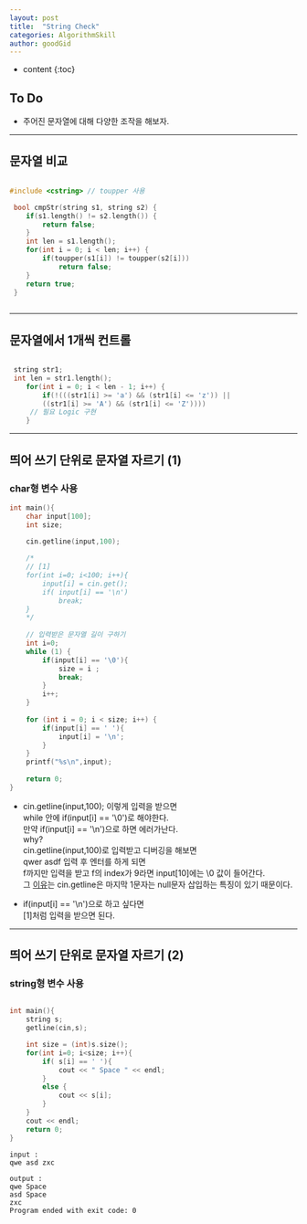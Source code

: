 ```yaml
---
layout: post
title:  "String Check"
categories: AlgorithmSkill
author: goodGid
---
```

* content
{:toc}


## To Do

* 주어진 문자열에 대해 다양한 조작을 해보자.











---




## 문자열 비교

``` cpp

#include <cstring> // toupper 사용

 bool cmpStr(string s1, string s2) {
    if(s1.length() != s2.length()) {
        return false;
    }
    int len = s1.length();
    for(int i = 0; i < len; i++) {
        if(toupper(s1[i]) != toupper(s2[i]))
            return false;
    }
    return true;
 }
 
```

---

## 문자열에서 1개씩 컨트롤

``` cpp

 string str1;
 int len = str1.length();
    for(int i = 0; i < len - 1; i++) {
        if(!(((str1[i] >= 'a') && (str1[i] <= 'z')) || 
	    ((str1[i] >= 'A') && (str1[i] <= 'Z'))))
	 // 필요 Logic 구현
	}

```

---

## 띄어 쓰기 단위로 문자열 자르기 (1)

### **char**형 변수 사용 

``` cpp
int main(){
    char input[100];
    int size;
    
    cin.getline(input,100);

    /*
    // [1]
    for(int i=0; i<100; i++){
        input[i] = cin.get();
        if( input[i] == '\n')
            break;
    }
    */
    
    // 입력받은 문자열 길이 구하기
    int i=0;
    while (1) {
        if(input[i] == '\0'){
            size = i ;
            break;
        }
        i++;
    }
    
    for (int i = 0; i < size; i++) {
        if(input[i] == ' '){
            input[i] = '\n';
        }
    }
    printf("%s\n",input);
    
    return 0;
}
```


* cin.getline(input,100); 이렇게 입력을 받으면 <br> while 안에 if(input[i] == '\0')로 해야한다. <br> 만약 if(input[i] == '\n')으로 하면 에러가난다. <br> why? <br> cin.getline(input,100)로 입력받고 디버깅을 해보면 <br> qwer asdf 입력 후 엔터를 하게 되면 <br> f까지만 입력을 받고 f의 index가 9라면 input[10]에는 \0 값이 들어간다. <br> 그 [이유]({{site.url}}/String-Input(1)/#cin.getline())는 cin.getline은 마지막 1문자는 null문자 삽입하는 특징이 있기 때문이다.

* if(input[i] == '\n')으로 하고 싶다면 <br> [1]처럼 입력을 받으면 된다.



---

##  띄어 쓰기 단위로 문자열 자르기 (2)

### **string**형 변수 사용 

``` cpp

int main(){
    string s;
    getline(cin,s);

    int size = (int)s.size();
    for(int i=0; i<size; i++){
        if( s[i] == ' '){
            cout << " Space " << endl;
        }
        else {
            cout << s[i];
        }
    }
    cout << endl;
    return 0;
}

```

```
input :
qwe asd zxc

output :
qwe Space 
asd Space 
zxc
Program ended with exit code: 0
```

